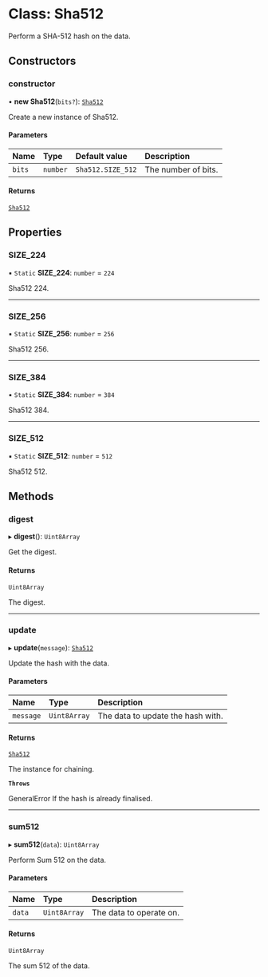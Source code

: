 # Class: Sha512

Perform a SHA-512 hash on the data.

## Constructors

### constructor

• **new Sha512**(`bits?`): [`Sha512`](Sha512.md)

Create a new instance of Sha512.

#### Parameters

| Name | Type | Default value | Description |
| :------ | :------ | :------ | :------ |
| `bits` | `number` | `Sha512.SIZE_512` | The number of bits. |

#### Returns

[`Sha512`](Sha512.md)

## Properties

### SIZE\_224

▪ `Static` **SIZE\_224**: `number` = `224`

Sha512 224.

___

### SIZE\_256

▪ `Static` **SIZE\_256**: `number` = `256`

Sha512 256.

___

### SIZE\_384

▪ `Static` **SIZE\_384**: `number` = `384`

Sha512 384.

___

### SIZE\_512

▪ `Static` **SIZE\_512**: `number` = `512`

Sha512 512.

## Methods

### digest

▸ **digest**(): `Uint8Array`

Get the digest.

#### Returns

`Uint8Array`

The digest.

___

### update

▸ **update**(`message`): [`Sha512`](Sha512.md)

Update the hash with the data.

#### Parameters

| Name | Type | Description |
| :------ | :------ | :------ |
| `message` | `Uint8Array` | The data to update the hash with. |

#### Returns

[`Sha512`](Sha512.md)

The instance for chaining.

**`Throws`**

GeneralError If the hash is already finalised.

___

### sum512

▸ **sum512**(`data`): `Uint8Array`

Perform Sum 512 on the data.

#### Parameters

| Name | Type | Description |
| :------ | :------ | :------ |
| `data` | `Uint8Array` | The data to operate on. |

#### Returns

`Uint8Array`

The sum 512 of the data.
